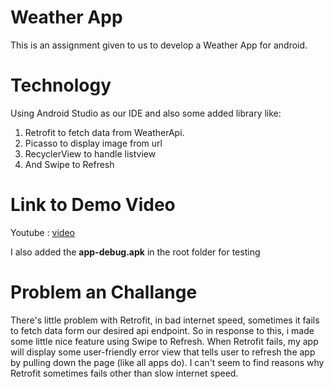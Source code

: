 # Weather App

This is an assignment given to us to develop a Weather App for android.

# Technology

Using Android Studio as our IDE and also some added library like:
1. Retrofit to fetch data from WeatherApi.
2. Picasso to display image from url
3. RecyclerView to handle listview
4. And Swipe to Refresh

# Link to Demo Video

Youtube : [video](https://youtu.be/LDSHMnYg2bo)

I also added the **app-debug.apk** in the root folder for testing

# Problem an Challange

There's little problem with Retrofit, in bad internet speed, sometimes it fails to fetch data form our desired api endpoint. So in response to this, i made some little nice feature using Swipe to Refresh. When Retrofit fails, my app will display some user-friendly error view that tells user to refresh the app by pulling down the page (like all apps do). I can't seem to find reasons why Retrofit sometimes fails other than slow internet speed.
